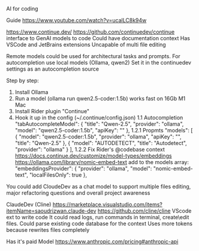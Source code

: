 AI for coding

Guide https://www.youtube.com/watch?v=ucalLC8k94w

https://www.continue.dev/
https://github.com/continuedev/continue
interface to GenAI models to code
Could have documentation context
Has VSCode and JetBrains extensions
Uncapable of multi file editing


Remote models could be used for architectural tasks and prompts.
For autocompletion use local models (Ollama, qwen2) Set it in the continuedev settings as an autocompletion source

Step by step:
1. Install Ollama
1. Run a model (ollama run qwen2.5-coder:1.5b) works fast on 16Gb M1 Mac
1. Install Rider plugin "Continue"
1. Hook it up in the config (~/.continue/config.json)
1.1 Autocompletion 
    "tabAutocompleteModel": {
    "title": "Qwen-2.5",
    "provider": "ollama",
    "model": "qwen2.5-coder:1.5b",
    "apiKey": ""
  },
1.2.1 Propmts
"models": [
    {
      "model": "qwen2.5-coder:1.5b",
      "provider": "ollama",
      "apiKey": "",
      "title": "Qwen-2.5"
    },
    {
      "model": "AUTODETECT",
      "title": "Autodetect",
      "provider": "ollama"
    }
  ],
  1.2.2 Fix Rider's @codebase context https://docs.continue.dev/customize/model-types/embeddings
  https://ollama.com/library/nomic-embed-text
  add to the models array:
  "embeddingsProvider": {
    "provider": "ollama",
    "model": "nomic-embed-text",
    "localFilesOnly": true
  },


You could add CloudeDev as a chat model to support multiple files editing, major refactoring questions and overall project awareness 

ClaudeDev (Cline)
https://marketplace.visualstudio.com/items?itemName=saoudrizwan.claude-dev
https://github.com/cline/cline
VScode ext to write code
It could read logs, run commands in terminal, create\edit files.
Could parse existing code database for the context
Uses more tokens because rewrites files completely

Has it's paid Model  https://www.anthropic.com/pricing#anthropic-api